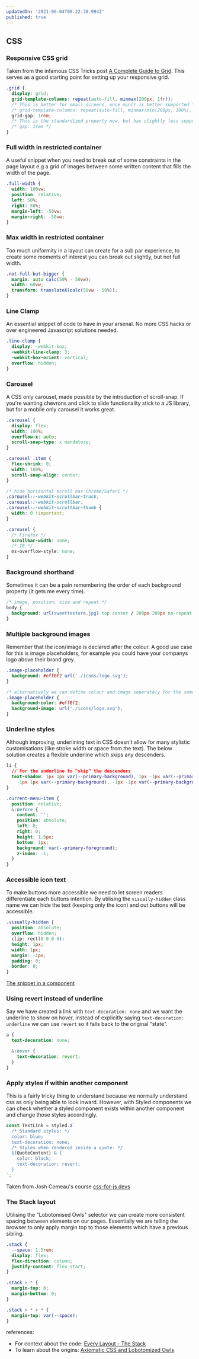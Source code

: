 ```yaml
---
updatedOn: '2021-06-04T08:22:38.994Z'
published: true
---
```


## CSS

### Responsive CSS grid

Taken from the infamous CSS Tricks post [A Complete Guide to Grid](https://css-tricks.com/snippets/css/complete-guide-grid/). This serves as a good starting point for setting up your responsive grid.

```css
.grid {
  display: grid;
  grid-template-columns: repeat(auto-fill, minmax(200px, 1fr));
  /* This is better for small screens, once min() is better supported */
  /* grid-template-columns: repeat(auto-fill, minmax(min(200px, 100%), 1fr)); */
  grid-gap: 1rem;
  /* This is the standardized property now, but has slightly less support */
  /* gap: 1rem */
}
```

### Full width in restricted container

A useful snippet when you need to break out of some constraints in the page layout e.g a grid of images between some written content that fills the width of the page.

```css
.full-width {
  width: 100vw;
  position: relative;
  left: 50%;
  right: 50%;
  margin-left: -50vw;
  margin-right: -50vw;
}
```

### Max width in restricted container

Too much uniformity in a layout can create for a sub par experience, to create some moments of interest you can break out slightly, but not full width.

```css
.not-full-but-bigger {
  margin: auto calc(50% - 50vw);
  width: 60vw;
  transform: translateX(calc(50vw - 50%));
}
```

### Line Clamp

An essential snippet of code to have in your arsenal. No more CSS hacks or over engineered Javascript solutions needed.

```css
.line-clamp {
  display: -webkit-box;
  -webkit-line-clamp: 3;
  -webkit-box-orient: vertical;
  overflow: hidden;
}
```

### Carousel

A CSS only carousel, made possible by the introduction of scroll-snap. If you're wanting chevrons and click to slide functionality stick to a JS library, but for a mobile only carousel it works great.

```css
.carousel {
  display: flex;
  width: 100%;
  overflow-x: auto;
  scroll-snap-type: x mandatory;
}

.carousel .item {
  flex-shrink: 0;
  width: 100%;
  scroll-snap-align: center;
}

/* hide horizontal scroll bar Chrome/Safari */
.carousel::-webkit-scrollbar-track,
.carousel::-webkit-scrollbar,
.carousel::-webkit-scrollbar-thumb {
  width: 0 !important;
}

.carousel {
  /* Firefox */
  scrollbar-width: none;
  /* IE */
  ms-overflow-style: none;
}
```

### Background shorthand

Sometimes it can be a pain remembering the order of each background property (it gets me every time).

```css
/* image, position, size and repeat */
body {
  background: url(sweettexture.jpg) top center / 200px 200px no-repeat;
}
```

### Multiple background images

Remember that the icon/image is declared after the colour. A good use case for this is image placeholders, for example you could have your companys logo above their brand grey.

```css
.image-placeholder {
  background: #eff0f2 url('./icons/logo.svg');
}

/* alternatively we can define colour and image seperately for the same effect */
.image-placeholder {
  background-color: #eff0f2;
  background-image: url('./icons/logo.svg');
}
```

### Underline styles

Although improving, underlining text in CSS doesn't allow for many stylistic customisations (like stroke width or space from the text). The below solution creates a flexible underline which skips any descenders.

```css
li {
  // for the underline to "skip" the descenders
  text-shadow: 1px 1px var(--primary-background), 1px -1px var(--primary-background),
    -1px 1px var(--primary-background), -1px -1px var(--primary-background);
}

.current-menu-item {
  position: relative;
  &:before {
    content: '';
    position: absolute;
    left: 0;
    right: 0;
    height: 1.5px;
    bottom: 1px;
    background: var(--primary-foreground);
    z-index: -1;
  }
}
```

### Accessible icon text

To make buttons more accessible we need to let screen readers differentiate each buttons intention. By utilising the `visually-hidden` class name we can hide the text (keeping only the icon) and out buttons will be accessible.

```css
.visually-hidden {
  position: absolute;
  overflow: hidden;
  clip: rect(0 0 0 0);
  height: 1px;
  width: 1px;
  margin: -1px;
  padding: 0;
  border: 0;
}
```

[The snippet in a component](https://www.joshwcomeau.com/snippets/react-components/visually-hidden/)

### Using revert instead of underline

Say we have created a link with `text-decoration: none` and we want the underline to show on hover, instead of explicitly saying `text-decoration: underline` we can use `revert` so it falls back to the original "state".

```css
a {
  text-decoration: none;

  &:hover {
    text-decoration: revert;
  }
}
```

### Apply styles if within another component

This is a fairly tricky thing to understand because we normally understand css as only being able to look inward. However, with Styled components we can check whether a styled component exists within another component and change those styles accordingly.

```js
const TextLink = styled.a`
  /* Standard styles: */
  color: blue;
  text-decoration: none;
  /* Styles when rendered inside a quote: */
  ${QuoteContent} & {
    color: black;
    text-decoration: revert;
  }
`;
```

Taken from Josh Comeau's course [css-for-js devs](https://css-for-js.dev)

### The Stack layout

Utilising the "Lobotomised Owls" selector we can create more consistent spacing between elements on our pages. Essentially we are telling the browser to only apply margin top to those elements which have a previous sibling.

```css
.stack {
  --space: 1.5rem;
  display: flex;
  flex-direction: column;
  justify-content: flex-start;
}

.stack > * {
  margin-top: 0;
  margin-bottom: 0;
}

.stack > * + * {
  margin-top: var(--space);
}
```

references:

- For context about the code: [Every Layout - The Stack](https://every-layout.dev/layouts/stack/)
- To learn about the origins: [Axiomatic CSS and Lobotomized Owls](https://alistapart.com/article/axiomatic-css-and-lobotomized-owls/)
